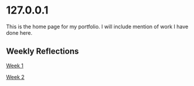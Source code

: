 # 127.0.0.1

This is the home page for my portfolio. I will include mention of work I have done here.

## Weekly Reflections

[Week 1](./Week-1.md)

[Week 2](./Week-2.md)

